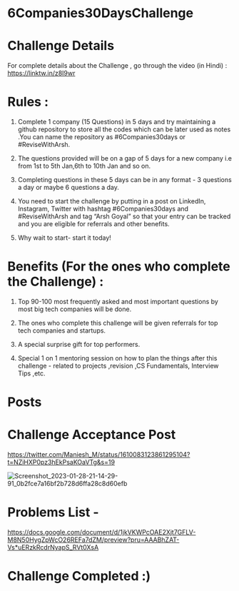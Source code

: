 # **********6Companies30DaysChallenge**********

# Challenge Details
For complete details about the Challenge , go through the video (in Hindi) : https://linktw.in/z8I9wr

# Rules :
1. Complete 1 company (15 Questions) in 5 days and try maintaining a github repository to store all the codes which can be later used as notes .You can name the repository as #6Companies30days or #ReviseWithArsh.

2. The questions provided will be on a gap of 5 days for a new company i.e from 1st to 5th Jan,6th to 10th Jan and so on.

3. Completing questions in these 5 days can be in any format - 3 questions a day or maybe 6 questions a day.

4. You need to start the challenge by putting in a post on LinkedIn, Instagram, Twitter with hashtag #6Companies30days and #ReviseWithArsh and tag “Arsh Goyal” so that your entry can be tracked and you are eligible for referrals and other benefits.

5. Why wait to start- start it today!


# Benefits (For the ones who complete the Challenge) :

1. Top 90-100 most frequently asked and most important questions by most big tech companies will be done.

2. The ones who complete this challenge will be given referrals for top tech companies and startups.

3. A special surprise gift for top performers.

4. Special 1 on 1 mentoring session on how to plan the things after this challenge - related to projects ,revision ,CS Fundamentals, Interview Tips ,etc.

# Posts

# Challenge Acceptance Post
https://twitter.com/Maniesh_M/status/1610083123861295104?t=NZiHXP0pz3hEkPsaKOaVTg&s=19

![Screenshot_2023-01-28-21-14-29-91_0b2fce7a16bf2b728d6ffa28c8d60efb](https://user-images.githubusercontent.com/64514465/215276140-17bc1c2f-e8c2-4bf5-9e90-715de4171f5a.jpg)

# Problems List -
https://docs.google.com/document/d/1jkVKWPcOAE2Xjt7GFLV-M8N50HygZpWcO26REFa7dZM/preview?pru=AAABhZAT-Vs*uERzkRcdrNyapS_RVt0XsA

# Challenge Completed :)

